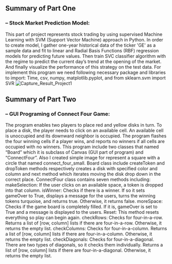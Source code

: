 ## Summary of Part One
### – Stock Market Prediction Model:
This part of project represents stock trading by using supervised Machine Learning with SVM (Support Vector Machine) approach in Python.  In order to create model, I gather one-year historical data of the ticker 'GE' as a sample data and fit to linear and Radial Basis Functions (RBF) regression models for predicting future values. Then train SVC classifier algorithm with the regime to predict the current day’s trend at the opening of the market. And finally visualize the performance of this strategy on the test data.
For implement this program we need following necessary package and libraries to import:                                                      Time, csv, numpy, matplotlib.pyplot, and from sklearn.svm import SVR
![Capture_Result_Project1](https://user-images.githubusercontent.com/35445151/62629311-c4c66700-b8e1-11e9-9fba-f72062952fc6.JPG)


## Summary of Part Two 
### – GUI Programing of Connect Four Game:
The program enables two players to place red and yellow disks in turn.  To place a disk, the player needs to click on an available cell.  An available cell is unoccupied and its downward neighbor is occupied. The program flashes the four winning cells if a player wins, and reports no winners if all cells are occupied with no winners. This program include two classes that named “Board” which it is subclass of Canvas (GUI part of program) and “ConnectFour”. 
Also I created simple image for represent a square with a circle that named connect_four_small. 
Board class include createToken and dropToken methods respectively  creates a disk with specified color and column and next method which iterates moving the disk drop down in the correct place.
ConnectFour class contains seven methods including:
makeSelection: If the user clicks on an available space, a token is dropped into that column.
isWinner: Checks if there is a winner.  If so it sets gameOver to True, displays a message for the users, turns the winning tokens turquoise, and returns true. Otherwise, it returns false.
moreSpace: Checks if the game board is completely filled.  If it is, gameOver is set to True and a message is displayed to the users.
Reset: This method resets everything so play can begin again.
checkRows: Checks for four-in-a-row. Returns a list of [row, column] lists if there are four-in-a-row. Otherwise, it returns the empty list.
checkColumns: Checks for four-in-a-column. Returns a list of [row, column] lists if there are four-in-a-column. Otherwise, it returns the empty list.
checkDiagonals: Checks for four-in-a-diagonal.  There are two types of diagonals, so it checks them individually. Returns a list of [row, column] lists if there are four-in-a-diagonal. Otherwise, it returns the empty list.

